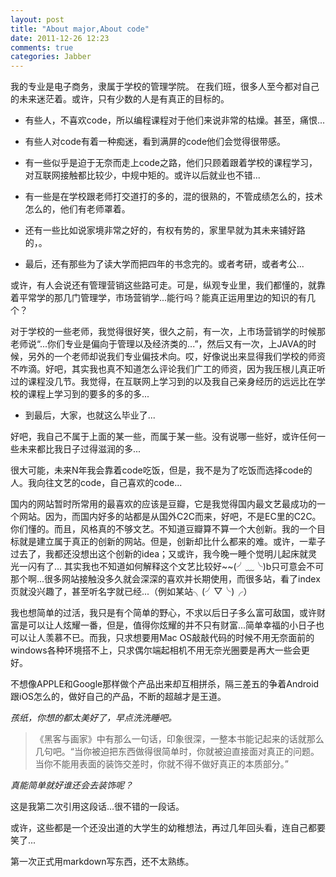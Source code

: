```yaml
---
layout: post
title: "About major,About code"
date: 2011-12-26 12:23
comments: true
categories: Jabber
---
```


我的专业是电子商务，隶属于学校的管理学院。
在我们班，很多人至今都对自己的未来迷茫着。或许，只有少数的人是有真正的目标的。

*	有些人，不喜欢code，所以编程课程对于他们来说非常的枯燥。甚至，痛恨...

*	有些人对code有着一种痴迷，看到满屏的code他们会觉得很带感。

*	有一些似乎是迫于无奈而走上code之路，他们只顾着跟着学校的课程学习，对互联网接触都比较少，中规中矩的。或许以后就业也不错...

*	有一些是在学校跟老师打交道打的多的，混的很熟的，不管成绩怎么的，技术怎么的，他们有老师罩着。

*	还有一些比如说家境非常之好的，有权有势的，家里早就为其未来铺好路的，。

*	最后，还有那些为了读大学而把四年的书念完的。或者考研，或者考公...
<!-- more -->
或许，有人会说还有管理营销这些路可走。可是，纵观专业里，我们都懂的，就靠着平常学的那几门管理学，市场营销学...能行吗？能真正运用里边的知识的有几个？

对于学校的一些老师，我觉得很好笑，很久之前，有一次，上市场营销学的时候那老师说“...你们专业是偏向于管理以及经济类的...”，然后又有一次，上JAVA的时候，另外的一个老师却说我们专业偏技术向。哎，好像说出来显得我们学校的师资不咋滴。好吧，其实我也真不知道怎么评论我们广工的师资，因为我压根儿真正听过的课程没几节。我觉得，在互联网上学习到的以及我自己亲身经历的远远比在学校的课程上学习到的要多的多的多...

*	到最后，大家，也就这么毕业了...

好吧，我自己不属于上面的某一些，而属于某一些。没有说哪一些好，或许任何一些未来都比我日子过得滋润的多...

很大可能，未来N年我会靠着code吃饭，但是，我不是为了吃饭而选择code的人。我向往文艺的code，自己喜欢的code...

国内的网站暂时所常用的最喜欢的应该是豆瓣，它是我觉得国内最文艺最成功的一个网站。因为，而国内好多的站都是从国外C2C而来，好吧，不是EC里的C2C。你们懂的。而且，风格真的不够文艺。不知道豆瓣算不算一个大创新。我的一个目标就是建立属于真正的创新的网站。但是，创新却比什么都来的难。或许，一辈子过去了，我都还没想出这个创新的idea；又或许，我今晚一睡个觉明儿起床就灵光一闪有了...
其实我也不知道如何解释这个文艺比较好~~(╯﹏╰)b只可意会不可那个啊...很多网站接触没多久就会深深的喜欢并长期使用，而很多站，看了index页就没兴趣了，甚至听名字就已经...（例如某站╮(╯▽╰)╭）

我也想简单的过活，我只是有个简单的野心，不求以后日子多么富可敌国，或许财富是可以让人炫耀一番，但是，值得你炫耀的并不只有财富...简单幸福的小日子也可以让人羡慕不已。而我，只求想要用Mac OS敲敲代码的时候不用无奈面前的windows各种环境搭不上，只求偶尔端起相机不用无奈光圈要是再大一些会更好。

不想像APPLE和Google那样做个产品出来却互相拼杀，隔三差五的争着Android跟iOS怎么的，做好自己的产品，不断的超越才是王道。

_孩纸，你想的都太美好了，早点洗洗睡吧。_

> 	《黑客与画家》中有那么一句话，印象很深，一整本书能记起来的话就那么几句吧。“当你被迫把东西做得很简单时，你就被迫直接面对真正的问题。当你不能用表面的装饰交差时，你就不得不做好真正的本质部分。”

_真能简单就好谁还会去装饰呢？_

这是我第二次引用这段话...很不错的一段话。

或许，这些都是一个还没出道的大学生的幼稚想法，再过几年回头看，连自己都要笑了...

第一次正式用markdown写东西，还不太熟练。